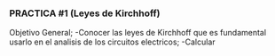 ### PRACTICA #1 (Leyes de Kirchhoff)
Objetivo General;
-Conocer las leyes de Kirchhoff que es fundamental usarlo en el analisis de los circuitos electricos;
-Calcular 

